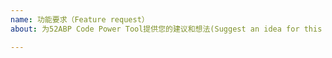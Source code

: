 ```yaml
---
name: 功能要求（Feature request）
about: 为52ABP Code Power Tool提供您的建议和想法(Suggest an idea for this project) 

---
```


 